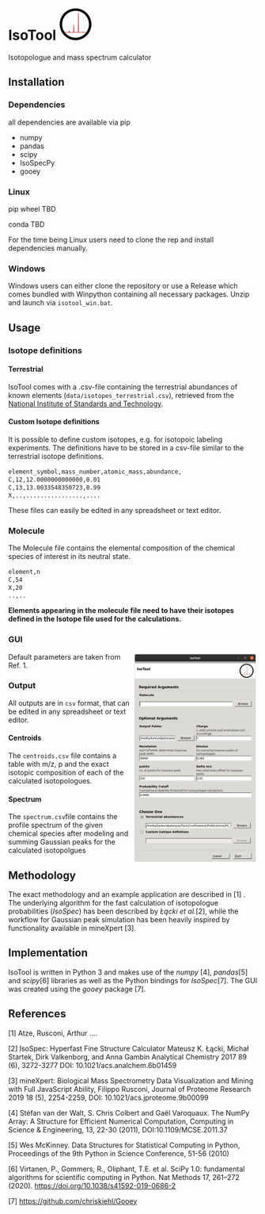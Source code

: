 # IsoTool ![](icon/program_icon.png?raw=True)
Isotopologue and mass spectrum calculator

## Installation
### Dependencies
all dependencies are available via pip
- numpy
- pandas
- scipy
- IsoSpecPy
- gooey

### Linux
pip wheel TBD

conda TBD

For the time being Linux users need to clone the rep and install dependencies manually.

### Windows
Windows users can either clone the repository or use a Release which comes bundled with Winpython
containing all necessary packages. Unzip and launch via `isotool_win.bat`.

## Usage
### Isotope definitions
#### Terrestrial
IsoTool comes with a .csv-file containing the terrestrial abundances of known elements 
(`data/isotopes_terrestrial.csv`), retrieved from the [National Institute of Standards
and Technology](https://physics.nist.gov/cgi-bin/Compositions/stand_alone.pl).

#### Custom Isotope definitions
It is possible to define custom isotopes, e.g. for isotopoic labeling experiments. The
definitions have to be stored in a csv-file similar to the terrestrial isotope definitions.

```csv
element_symbol,mass_number,atomic_mass,abundance,
C,12,12.0000000000000,0.01
C,13,13.0033548350723,0.99
X,..,................,....
```
These files can easily be edited in any spreadsheet or text editor.

### Molecule
The Molecule file contains the elemental composition of the chemical species of interest
in its neutral state.
```
element,n
C,54
X,20
..,..
```
**Elements appearing in the molecule file need to have their isotopes defined in the
Isotope file used for the calculations.**

### GUI
<img src="doc/isotool.png" width=50% align="right" />
Default parameters are taken from Ref. 1.

### Output
All outputs are in `csv` format, that can be edited in any spreadsheet or text editor.

#### Centroids
The `centroids.csv` file contains a table with m/z, p and the exact isotopic composition of each
of the calculated isotopologues.

#### Spectrum
The `spectrum.csv`file contains the profile spectrum of the given chemical species after modeling 
and summing Gaussian peaks for the calculated isotopolgues

## Methodology
The exact methodology and an example application are described in [1] . The underlying algorithm for
the fast calculation of isotopologue probabilities (*IsoSpec*) has been described by *Łącki et al.*[2], while the
workflow for Gaussian peak simulation has been heavily inspired by functionality available in
mineXpert [3]. 

## Implementation
IsoTool is written in Python 3 and makes use of the *numpy* [4], *pandas*[5] and *scipy*[6] libraries as well as the Python bindings for *IsoSpec*[7]. The GUI was created using the *gooey* package [7].

## References
[1] Atze, Rusconi, Arthur ....

[2] IsoSpec: Hyperfast Fine Structure Calculator Mateusz K. Łącki, Michał Startek, Dirk Valkenborg, and Anna Gambin Analytical Chemistry 2017 89 (6), 3272-3277 DOI: 10.1021/acs.analchem.6b01459

[3] mineXpert: Biological Mass Spectrometry Data Visualization and Mining with Full JavaScript Ability, Filippo Rusconi, Journal of Proteome Research 2019 18 (5), 2254-2259, DOI: 10.1021/acs.jproteome.9b00099

[4] Stéfan van der Walt, S. Chris Colbert and Gaël Varoquaux. The NumPy Array: A Structure for Efficient Numerical Computation, Computing in Science & Engineering, 13, 22-30 (2011), DOI:10.1109/MCSE.2011.37 

[5] Wes McKinney. Data Structures for Statistical Computing in Python, Proceedings of the 9th Python in Science Conference, 51-56 (2010) 

[6] Virtanen, P., Gommers, R., Oliphant, T.E. et al. SciPy 1.0: fundamental algorithms for scientific computing in Python. Nat Methods 17, 261–272 (2020). https://doi.org/10.1038/s41592-019-0686-2

[7] https://github.com/chriskiehl/Gooey
